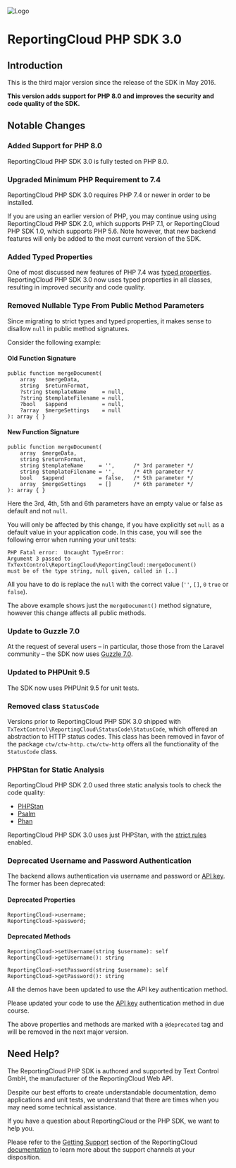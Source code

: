 ![Logo](../resource/rc_logo_512.png)

# ReportingCloud PHP SDK 3.0

## Introduction

This is the third major version since the release of the SDK in May 2016. 

**This version adds support for PHP 8.0 and improves the security and code quality of the SDK.**

## Notable Changes

### Added Support for PHP 8.0

ReportingCloud PHP SDK 3.0 is fully tested on PHP 8.0.

### Upgraded Minimum PHP Requirement to 7.4

ReportingCloud PHP SDK 3.0 requires PHP 7.4 or newer in order to be installed. 

If you are using an earlier version of PHP, you may continue using using ReportingCloud PHP SDK 2.0, which supports PHP 7.1, or ReportingCloud PHP SDK 1.0, which supports PHP 5.6. Note however, that new backend features will only be added to the most current version of the SDK.

### Added Typed Properties

One of most discussed new features of PHP 7.4 was [typed properties](https://stitcher.io/blog/typed-properties-in-php-74). ReportingCloud PHP SDK 3.0 now uses typed properties in all classes, resulting in improved security and code quality.

### Removed Nullable Type From Public Method Parameters

Since migrating to strict types and typed properties, it makes sense to disallow `null` in public method signatures. 

Consider the following example:

#### Old Function Signature

    public function mergeDocument(
        array   $mergeData,
        string  $returnFormat,
        ?string $templateName     = null,
        ?string $templateFilename = null,
        ?bool   $append           = null,
        ?array  $mergeSettings    = null
    ): array { }

#### New Function Signature

    public function mergeDocument(
        array  $mergeData,
        string $returnFormat,
        string $templateName     = '',      /* 3rd parameter */
        string $templateFilename = '',      /* 4th parameter */
        bool   $append           = false,   /* 5th parameter */
        array  $mergeSettings    = []       /* 6th parameter */
    ): array { }

Here the 3rd, 4th, 5th and 6th parameters have an empty value or false as default and not `null`.

You will only be affected by this change, if you have explicitly set `null` as a default value in your application code. In this case, you will see the following error when running your unit tests:

    PHP Fatal error:  Uncaught TypeError: 
    Argument 3 passed to TxTextControl\ReportingCloud\ReportingCloud::mergeDocument() 
    must be of the type string, null given, called in [..]

All you have to do is replace the `null` with the correct value (`''`, `[]`, `0` `true` or `false`).

The above example shows just the `mergeDocument()` method signature, however this change affects all public methods.

### Update to Guzzle 7.0

At the request of several users – in particular, those those from the Laravel community – the SDK now uses [Guzzle 7.0](https://laravel-news.com/guzzle-7-released).

### Updated to PHPUnit 9.5

The SDK now uses PHPUnit 9.5 for unit tests.

### Removed class `StatusCode`

Versions prior to ReportingCloud PHP SDK 3.0 shipped with `TxTextControl\ReportingCloud\StatusCode\StatusCode`, which offered an abstraction to HTTP status codes. This class has been removed in favor of the package `ctw/ctw-http`. `ctw/ctw-http` offers all the functionality of the `StatusCode` class.

### PHPStan for Static Analysis

ReportingCloud PHP SDK 2.0 used three static analysis tools to check the code quality:

- [PHPStan](https://github.com/phpstan/phpstan)
- [Psalm](https://psalm.dev)
- [Phan](https://github.com/phan/phan)

ReportingCloud PHP SDK 3.0 uses just PHPStan, with the [strict rules](https://github.com/phpstan/phpstan-strict-rules) enabled.

### Deprecated Username and Password Authentication

The backend allows authentication via username and password or [API key](https://docs.reporting.cloud/docs/chapter/introduction/apikey). The former has been deprecated:

#### Deprecated Properties

```
ReportingCloud->username;
ReportingCloud->password;
```

#### Deprecated Methods

```
ReportingCloud->setUsername(string $username): self
ReportingCloud->getUsername(): string
```

```
ReportingCloud->setPassword(string $username): self
ReportingCloud->getPassword(): string
```

All the demos have been updated to use the API key authentication method.

Please updated your code to use the [API key](https://docs.reporting.cloud/docs/chapter/introduction/apikey) authentication method in due course.

The above properties and methods are marked with a `@deprecated` tag and will be removed in the next major version.

## Need Help?

The ReportingCloud PHP SDK is authored and supported by Text Control GmbH, the manufacturer of the ReportingCloud Web API.

Despite our best efforts to create understandable documentation, demo applications and unit tests, we understand that there are times when you may need some technical assistance.

If you have a question about ReportingCloud or the PHP SDK, we want to help you.

Please refer to the [Getting Support](https://docs.reporting.cloud/docs/chapter/introduction/support) section of the ReportingCloud [documentation](https://docs.reporting.cloud/) to learn more about the support channels at your disposition.
